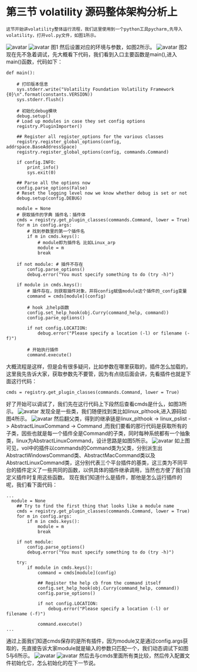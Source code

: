 # 第三节 volatility 源码整体架构分析上
    这节开始讲volatility整体运行流程，我们这里使用到一个python工具pycharm,先导入volatility，打开vol.py文件，如图1所示。
![avatar](https://github.com/haidragon/MemoryForensics/tree/master/pages/Chapter1/page3/images/vol.png)
![avatar](https://github.com/haidragon/MemoryForensics/tree/master/pages/Chapter1/page3/images/vol.png)
    图1
    然后设置对应的环境与参数，如图2所示。
![avatar](https://github.com/haidragon/MemoryForensics/tree/master/pages/Chapter1/page3/images/arg.png)
    图2
    现在先不急着调试，先大概看下代码，我们看到入口主要函数是main(),进入main()函数，代码如下：
```
def main():

    # 打印版本信息
    sys.stderr.write("Volatility Foundation Volatility Framework {0}\n".format(constants.VERSION))
    sys.stderr.flush()

    # 初始化debug模块
    debug.setup()
    # Load up modules in case they set config options
    registry.PluginImporter()

    ## Register all register_options for the various classes
    registry.register_global_options(config, addrspace.BaseAddressSpace)
    registry.register_global_options(config, commands.Command)

    if config.INFO:
        print_info()
        sys.exit(0)

    ## Parse all the options now
    config.parse_options(False)
    # Reset the logging level now we know whether debug is set or not
    debug.setup(config.DEBUG)

    module = None
    # 获取插件的字典 插件名：插件体
    cmds = registry.get_plugin_classes(commands.Command, lower = True)
    for m in config.args:
        # 找到参数里的第一个插件名
        if m in cmds.keys():
            # module即为插件名 比如Linux_arp
            module = m
            break

    if not module: # 插件不存在
        config.parse_options()
        debug.error("You must specify something to do (try -h)")

    if module in cmds.keys():
        # 插件存在，则获取插件对象，并将config赋值module这个插件的_config变量
        command = cmds[module](config)
        
        # hook 上help函数
        config.set_help_hook(obj.Curry(command_help, command))
        config.parse_options()

        if not config.LOCATION:
            debug.error("Please specify a location (-l) or filename (-f)")

        # 开始执行插件
        command.execute()
```
大概流程是这样，但是会有很多疑问，比如参数在哪里获取的，插件怎么加载的，这里我先告诉大家，获取参数先不要管，因为有点绕后面会讲，先看插件也就是下面这行代码：
```
cmds = registry.get_plugin_classes(commands.Command, lower = True)
```
好了开始可以调试了，我们先在这行代码上下段然后查看cmds是什么，如图3所示。
![avatar](https://github.com/haidragon/MemoryForensics/tree/master/pages/Chapter1/page3/images/3cmds.png)
发现全是一些类，我们随便找到类比如linux_plthook,进入源码如图4所示。
![avatar](https://github.com/haidragon/MemoryForensics/tree/master/pages/Chapter1/page3/images/linuxplthook.png)
然后翻父类，得到的继承链是linux_plthook -> linux_pslist -> AbstractLinuxCommand -> Command ,而我们要看的那行代码是获取所有的子类，因些也就是每一个插件全是Command的子类，同时每种系统都有一个抽象类，linux为AbstractLinuxCommand，设计思路是如图5所示。
![avatar](https://github.com/haidragon/MemoryForensics/tree/master/pages/Chapter1/page3/images/5linux.png)
如上图可见，vol中的插件以commands的Command类为父类，分别派生出AbstractWindowsCommand类、AbstractMacCommand类以及AbstractLinuxCommand类，这分别代表三个平台插件的基类，这三类为不同平台的插件定义了一些共同的函数，以供具体的插件继承调用，当然也方便了我们自定义插件时复用这些函数。
现在我们知道什么是插件，那他是怎么运行插件的呢，我们看下面代码：
```
...
  module = None
    ## Try to find the first thing that looks like a module name
    cmds = registry.get_plugin_classes(commands.Command, lower = True)
    for m in config.args:
        if m in cmds.keys():
            module = m
            break

    if not module:
        config.parse_options()
        debug.error("You must specify something to do (try -h)")

    try:
        if module in cmds.keys():
            command = cmds[module](config)

            ## Register the help cb from the command itself
            config.set_help_hook(obj.Curry(command_help, command))
            config.parse_options()

            if not config.LOCATION:
                debug.error("Please specify a location (-l) or filename (-f)")

            command.execute()
...
```
通过上面我们知道cmds保存的是所有插件，因为module又是通过config.args获取的，先直接告诉大家module就是输入的参数只匹配一个，我们动态调试下如图5与6所示。
![avatar](https://github.com/haidragon/MemoryForensics/tree/master/pages/Chapter1/page3/images/mod1.png)
![avatar](https://github.com/haidragon/MemoryForensics/tree/master/pages/Chapter1/page3/images/mod2.png)
然后去与cmds里面所有类比较，然后传入配置文件初始化它，怎么初始化的在下一节说。
